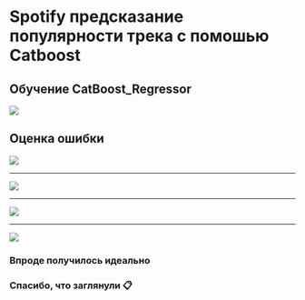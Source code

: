 # Spotify предсказание популярности трека с помошью Catboost

<h2>Обучение CatBoost_Regressor</h2>
<img src="https://github.com/Vova2808/Spotify_Catboost/assets/96084748/5f2afb65-5869-4410-a35c-2ac19b5df6ad">

<h2>Оценка ошибки</h2>
<img src="https://github.com/Vova2808/Spotify_Catboost/assets/96084748/c9f0e030-0c6d-4c4c-9792-09dfa336f2d9">
<br>

---
<img src="https://github.com/Vova2808/Spotify_Catboost/assets/96084748/99ca6e3c-6eff-4200-a08d-d402dfc4bc1d">
<br>

---
<img src="https://github.com/Vova2808/Spotify_Catboost/assets/96084748/433553bd-d214-463b-842b-035ac2bef994">
<br>

---
<img src="https://github.com/Vova2808/Spotify_Catboost/assets/96084748/479b4d6d-778e-4bf9-9b33-f60397d82269">
<h3>Впроде получилось идеально</h3>

### Спасибо, что заглянули 📋
